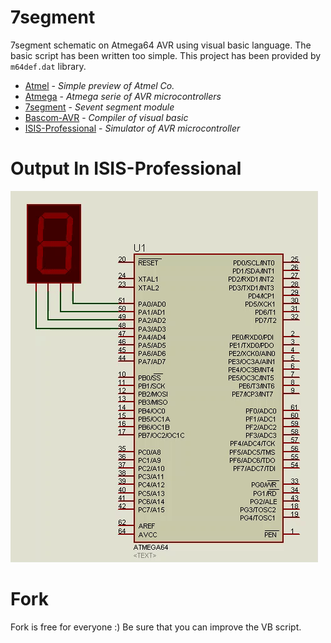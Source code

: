 # 7segment
7segment schematic on Atmega64 AVR using visual basic language. The basic script has been written too simple. This project has been provided by `m64def.dat` library.

- [Atmel](https://en.wikipedia.org/wiki/Atmel) - _Simple preview of *Atmel Co.*_
- [Atmega](https://en.wikipedia.org/wiki/AVR_microcontrollers) - _*Atmega* serie of AVR microcontrollers_
- [7segment](https://en.wikipedia.org/wiki/Seven-segment_display) - _Sevent segment module_
- [Bascom-AVR](https://www.mcselec.com/index.php?id=14&option=com_content&task=view) - _*Compiler* of visual basic_
- [ISIS-Professional](https://proteus.soft112.com/) - _Simulator of *AVR* microcontroller_

# Output In ISIS-Professional
<img src="https://github.com/lnxpy/7segment/blob/master/ezgif-2-0adcd8806a1f.gif">

# Fork
Fork is free for everyone :)
Be sure that you can improve the VB script.
